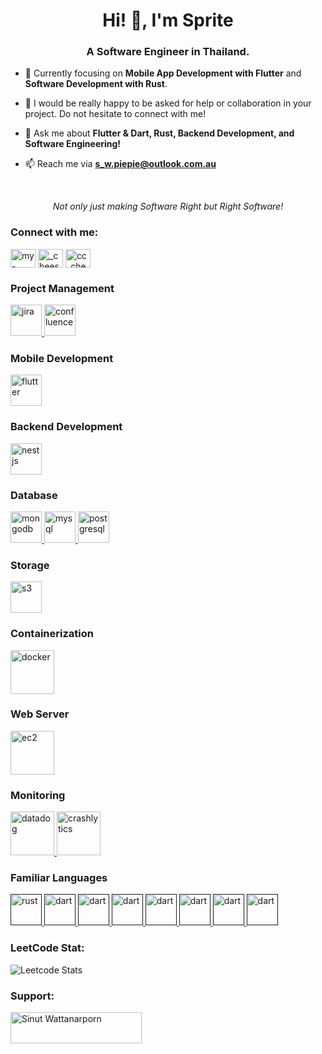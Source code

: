 <h1 align="center">Hi! 👋, I'm Sprite</h1>
<h3 align="center">A Software Engineer in Thailand.</h3>

- 🌱 Currently focusing on **Mobile App Development with Flutter** and **Software Development with Rust**.

- 👯 I would be really happy to be asked for help or collaboration in your project. Do not hesitate to connect with me!

- 💬 Ask me about **Flutter & Dart, Rust, Backend Development, and Software Engineering!**

- 📫 Reach me via **<span>s_w.piepie@outlook.com.au</span>**

<br />
<p align="center"><i>Not only just making Software Right but Right Software!</i></p>


<h3 align="left">Connect with me:</h3>
<p align="left" style="vertical-align: middle;">
  <a href="https://linkedin.com/in/my-sprite-sinut-w" target="blank"><img align="center"
      src="https://raw.githubusercontent.com/rahuldkjain/github-profile-readme-generator/master/src/images/icons/Social/linked-in-alt.svg"
      alt="my-sprite-sinut-w" height="30" width="40" /></a>
  <a href="https://instagram.com/_cheeseandcupcake" target="blank"><img align="center"
      src="https://raw.githubusercontent.com/rahuldkjain/github-profile-readme-generator/master/src/images/icons/Social/instagram.svg"
      alt="_cheeseandcupcake" height="30" width="40" /></a>
  <a href="https://www.leetcode.com/cc_cheesecake" target="blank"><img align="center"
      src="https://raw.githubusercontent.com/rahuldkjain/github-profile-readme-generator/master/src/images/icons/Social/leet-code.svg"
      alt="cc_cheesecake" height="30" width="40" /></a>
</p>

<h3 align="left">Project Management</h3>
<p align="left">
  
  <p align="left">
    <a href="https://www.atlassian.com/software/jira" target="_blank" rel="noreferrer">
      <img src="https://cdn.icon-icons.com/icons2/2699/PNG/512/atlassian_jira_logo_icon_170511.png"
        alt="jira" height="50" />
    </a>
    <a href="https://www.atlassian.com/software/jira" target="_blank" rel="noreferrer">
      <img src="https://seeklogo.com/images/C/confluence-logo-D9B07137C2-seeklogo.com.png"
        alt="confluence" height="50" />
    </a>
  </p>
</p>


<h3 align="left">Mobile Development</h3>
<p align="left">
  <p align="left">
  <a href="https://flutter.dev" target="_blank" rel="noreferrer">
    <img src="https://user-images.githubusercontent.com/51419598/152648731-567997ec-ac1c-4a9c-a816-a1fb1882abbe.png"
      alt="flutter" height="50" />
  </a>
  </p>
</p>

<h3 align="left">Backend Development</h3>
<p align="left">
  <p align="left">
    <a href="https://nestjs.com/" target="_blank" rel="noreferrer">
      <img src="https://cdn.icon-icons.com/icons2/2699/PNG/512/nestjs_logo_icon_169927.png"
        alt="nestjs" height="50" />
    </a>
  </p>
</p>


</p>

<h3 align="left">Database</h3>
<p align="left">
  <p align="left">
   <a href="https://www.mongodb.com" target="_blank" rel="noreferrer">
      <img src="https://pbs.twimg.com/profile_images/1452637606559326217/GFz_P-5e_400x400.png"
        alt="mongodb" height="50" />
    </a>
    <a href="https://www.mysql.com/" target="_blank" rel="noreferrer">
      <img src="https://i0.wp.com/www.elearningworld.org/wp-content/uploads/2019/04/MySQL.svg.png?fit=600%2C400&ssl=1"
        alt="mysql"  height="50" />
    </a>
    <a href="https://www.postgresql.org/" target="_blank" rel="noreferrer">
      <img src="https://upload.wikimedia.org/wikipedia/commons/thumb/2/29/Postgresql_elephant.svg/993px-Postgresql_elephant.svg.png"
        alt="postgresql" height="50" />
    </a>
  </p>
</p>


<h3 align="left">Storage</h3>
<p align="left">  
  <p align="left">
    <a href="https://aws.amazon.com/s3/" target="_blank" rel="noreferrer">
      <img src="https://upload.wikimedia.org/wikipedia/commons/thumb/b/bc/Amazon-S3-Logo.svg/1200px-Amazon-S3-Logo.svg.png"
        alt="s3" height="50" />
    </a>
  </p>
</p>

<h3 align="left">Containerization</h3>
<p align="left">  
  <p align="left">
    <a href="https://www.docker.com/" target="_blank" rel="noreferrer">
      <img src="https://cdn4.iconfinder.com/data/icons/logos-and-brands/512/97_Docker_logo_logos-512.png"
        alt="docker" height="70" />
    </a>
  </p>
</p>

<h3 align="left">Web Server</h3>
<p align="left">  
  <p align="left">
    <a href="https://aws.amazon.com/ec2/" target="_blank" rel="noreferrer">
      <img src="https://upload.wikimedia.org/wikipedia/commons/thumb/b/b9/AWS_Simple_Icons_Compute_Amazon_EC2_Instances.svg/1024px-AWS_Simple_Icons_Compute_Amazon_EC2_Instances.svg.png"
        alt="ec2" height="70" />
    </a>
  </p>
</p>


<h3 align="left">Monitoring</h3>
<p align="left">  
  <p align="left">
    <a href="https://www.datadoghq.com/" target="_blank" rel="noreferrer">
      <img src="https://imgix.datadoghq.com//img/about/presskit/DDlogo.jpg?dpr=2&auto=format"
        alt="datadog" height="70" />
    </a>
    <a href="https://firebase.google.com/" target="_blank" rel="noreferrer">
      <img src="https://pbs.twimg.com/profile_images/1445567727452647433/g5A-t4Ji_400x400.jpg"
        alt="crashlytics" height="70" />
    </a>
  </p>
</p>

<h3>Familiar Languages</h3>
<p align="left">
    <a href="" target="_blank" rel="noreferrer">
      <img src="https://www.rust-lang.org/logos/rust-logo-512x512.png"
        alt="rust" height="50" />
    </a>
    <a href="" target="_blank" rel="noreferrer">
      <img src="https://upload.wikimedia.org/wikipedia/commons/c/c6/Dart_logo.png"
        alt="dart" height="50" />
    </a>
    <a href="" target="_blank" rel="noreferrer">
      <img src="https://upload.wikimedia.org/wikipedia/commons/thumb/4/4c/Typescript_logo_2020.svg/2048px-Typescript_logo_2020.svg.png"
        alt="dart" height="50" />
    </a>
    <a href="" target="_blank" rel="noreferrer">
      <img src="https://upload.wikimedia.org/wikipedia/commons/thumb/6/6a/JavaScript-logo.png/768px-JavaScript-logo.png"
        alt="dart" height="50" />
    </a>
    <a href="" target="_blank" rel="noreferrer">
      <img src="https://cdn4.iconfinder.com/data/icons/logos-and-brands/512/181_Java_logo_logos-512.png"
        alt="dart" height="50" />
    </a>
    <a href="" target="_blank" rel="noreferrer">
      <img src="https://www.cdnlogo.com/logos/c/27/c.svg"
        alt="dart" height="50" />
    </a>
    <a href="" target="_blank" rel="noreferrer">
      <img src="https://upload.wikimedia.org/wikipedia/commons/1/19/C_Logo.png"
        alt="dart" height="50" />
    </a>
    <a href="" target="_blank" rel="noreferrer">
      <img src="https://upload.wikimedia.org/wikipedia/commons/thumb/c/c3/Python-logo-notext.svg/1869px-Python-logo-notext.svg.png"
        alt="dart" height="50" />
    </a>
</p>


<h3 align="left">LeetCode Stat:</h3>
<p align="left">

![Leetcode Stats](https://leetcard.jacoblin.cool/CC_CheeseCake?theme=unicorn)

</p>

<h3 align="left">Support:</h3>
<p><a href="https://www.buymeacoffee.com/Sinut Wattanarporn"> <img align="left"
      src="https://cdn.buymeacoffee.com/buttons/v2/default-yellow.png" height="50" width="210"
      alt="Sinut Wattanarporn" /></a></p><br><br>
